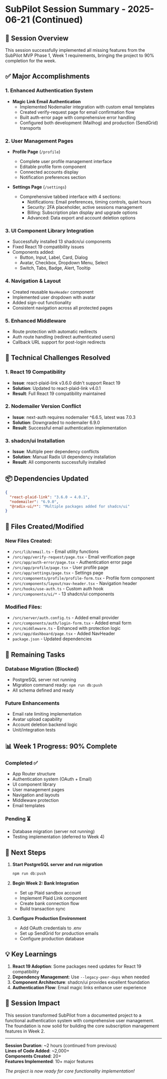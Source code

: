 # SubPilot Session Summary - 2025-06-21 (Continued)

## 🎯 Session Overview

This session successfully implemented all missing features from the SubPilot MVP Phase 1, Week 1 requirements, bringing the project to 90% completion for the week.

## ✅ Major Accomplishments

### 1. Enhanced Authentication System
- **Magic Link Email Authentication**
  - Implemented Nodemailer integration with custom email templates
  - Created verify-request page for email confirmation flow
  - Built auth-error page with comprehensive error handling
  - Configured both development (Mailhog) and production (SendGrid) transports

### 2. User Management Pages
- **Profile Page** (`/profile`)
  - Complete user profile management interface
  - Editable profile form component
  - Connected accounts display
  - Notification preferences section
  
- **Settings Page** (`/settings`)
  - Comprehensive tabbed interface with 4 sections:
    - Notifications: Email preferences, timing controls, quiet hours
    - Security: 2FA placeholder, active sessions management
    - Billing: Subscription plan display and upgrade options
    - Advanced: Data export and account deletion options

### 3. UI Component Library Integration
- Successfully installed 13 shadcn/ui components
- Fixed React 19 compatibility issues
- Components added:
  - Button, Input, Label, Card, Dialog
  - Avatar, Checkbox, Dropdown Menu, Select
  - Switch, Tabs, Badge, Alert, Tooltip

### 4. Navigation & Layout
- Created reusable `NavHeader` component
- Implemented user dropdown with avatar
- Added sign-out functionality
- Consistent navigation across all protected pages

### 5. Enhanced Middleware
- Route protection with automatic redirects
- Auth route handling (redirect authenticated users)
- Callback URL support for post-login redirects

## 🔧 Technical Challenges Resolved

### 1. React 19 Compatibility
- **Issue**: react-plaid-link v3.6.0 didn't support React 19
- **Solution**: Updated to react-plaid-link v4.0.1
- **Result**: Full React 19 compatibility maintained

### 2. Nodemailer Version Conflict
- **Issue**: next-auth requires nodemailer ^6.6.5, latest was 7.0.3
- **Solution**: Downgraded to nodemailer 6.9.0
- **Result**: Successful email authentication implementation

### 3. shadcn/ui Installation
- **Issue**: Multiple peer dependency conflicts
- **Solution**: Manual Radix UI dependency installation
- **Result**: All components successfully installed

## 📦 Dependencies Updated

```json
{
  "react-plaid-link": "3.6.0 → 4.0.1",
  "nodemailer": "6.9.0",
  "@radix-ui/*": "Multiple packages added for shadcn/ui"
}
```

## 📁 Files Created/Modified

### New Files Created:
- `/src/lib/email.ts` - Email utility functions
- `/src/app/verify-request/page.tsx` - Email verification page
- `/src/app/auth-error/page.tsx` - Authentication error page
- `/src/app/profile/page.tsx` - User profile page
- `/src/app/settings/page.tsx` - Settings page
- `/src/components/profile/profile-form.tsx` - Profile form component
- `/src/components/layout/nav-header.tsx` - Navigation header
- `/src/hooks/use-auth.ts` - Custom auth hook
- `/src/components/ui/*` - 13 shadcn/ui components

### Modified Files:
- `/src/server/auth.config.ts` - Added email provider
- `/src/components/auth/login-form.tsx` - Added email form
- `/src/middleware.ts` - Enhanced with protection logic
- `/src/app/dashboard/page.tsx` - Added NavHeader
- `package.json` - Updated dependencies

## 🚧 Remaining Tasks

### Database Migration (Blocked)
- PostgreSQL server not running
- Migration command ready: `npm run db:push`
- All schema defined and ready

### Future Enhancements
- Email rate limiting implementation
- Avatar upload capability
- Account deletion backend logic
- Unit/integration tests

## 📊 Week 1 Progress: 90% Complete

### Completed ✅
- App Router structure
- Authentication system (OAuth + Email)
- UI component library
- User management pages
- Navigation and layouts
- Middleware protection
- Email templates

### Pending ⏳
- Database migration (server not running)
- Testing implementation (deferred to Week 4)

## 🚀 Next Steps

1. **Start PostgreSQL server and run migration**
   ```bash
   npm run db:push
   ```

2. **Begin Week 2: Bank Integration**
   - Set up Plaid sandbox account
   - Implement Plaid Link component
   - Create bank connection flow
   - Build transaction sync

3. **Configure Production Environment**
   - Add OAuth credentials to .env
   - Set up SendGrid for production emails
   - Configure production database

## 💡 Key Learnings

1. **React 19 Adoption**: Some packages need updates for React 19 compatibility
2. **Dependency Management**: Use `--legacy-peer-deps` when needed
3. **Component Architecture**: shadcn/ui provides excellent foundation
4. **Authentication Flow**: Email magic links enhance user experience

## 🎯 Session Impact

This session transformed SubPilot from a documented project to a functional authentication system with comprehensive user management. The foundation is now solid for building the core subscription management features in Week 2.

---

**Session Duration**: ~2 hours (continued from previous)  
**Lines of Code Added**: ~2,000+  
**Components Created**: 20+  
**Features Implemented**: 10+ major features  

*The project is now ready for core functionality implementation!*